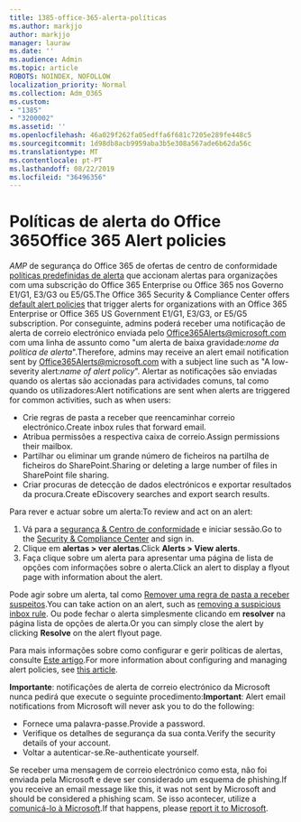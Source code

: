 ```yaml
---
title: 1385-office-365-alerta-políticas
ms.author: markjjo
author: markjjo
manager: lauraw
ms.date: ''
ms.audience: Admin
ms.topic: article
ROBOTS: NOINDEX, NOFOLLOW
localization_priority: Normal
ms.collection: Adm_O365
ms.custom:
- "1385"
- "3200002"
ms.assetid: ''
ms.openlocfilehash: 46a029f262fa05edffa6f681c7205e289fe448c5
ms.sourcegitcommit: 1d98db8acb9959aba3b5e308a567ade6b62da56c
ms.translationtype: MT
ms.contentlocale: pt-PT
ms.lasthandoff: 08/22/2019
ms.locfileid: "36496356"
---
```

# <a name="office-365-alert-policies"></a><span data-ttu-id="f9ebe-102">Políticas de alerta do Office 365</span><span class="sxs-lookup"><span data-stu-id="f9ebe-102">Office 365 Alert policies</span></span>

<span data-ttu-id="f9ebe-103">_AMP_ de segurança do Office 365 de ofertas de centro de conformidade [políticas predefinidas de alerta](https://docs.microsoft.com/office365/securitycompliance/alert-policies#default-alert-policies) que accionam alertas para organizações com uma subscrição do Office 365 Enterprise ou Office 365 nos Governo E1/G1, E3/G3 ou E5/G5.</span><span class="sxs-lookup"><span data-stu-id="f9ebe-103">The Office 365 Security & Compliance Center offers [default alert policies](https://docs.microsoft.com/office365/securitycompliance/alert-policies#default-alert-policies) that trigger alerts for organizations with an Office 365 Enterprise or Office 365 US Government E1/G1, E3/G3, or E5/G5 subscription.</span></span> <span data-ttu-id="f9ebe-104">Por conseguinte, admins poderá receber uma notificação de alerta de correio electrónico enviada pelo Office365Alerts@microsoft.com com uma linha de assunto como "um alerta de baixa gravidade:*nome da política de alerta*".</span><span class="sxs-lookup"><span data-stu-id="f9ebe-104">Therefore, admins may receive an alert email notification sent by Office365Alerts@microsoft.com with a subject line such as "A low-severity alert:*name of alert policy*".</span></span> <span data-ttu-id="f9ebe-105">Alertar as notificações são enviadas quando os alertas são accionadas para actividades comuns, tal como quando os utilizadores:</span><span class="sxs-lookup"><span data-stu-id="f9ebe-105">Alert notifications are sent when alerts are triggered for common activities, such as when users:</span></span>

- <span data-ttu-id="f9ebe-106">Crie regras de pasta a receber que reencaminhar correio electrónico.</span><span class="sxs-lookup"><span data-stu-id="f9ebe-106">Create inbox rules that forward email.</span></span>
- <span data-ttu-id="f9ebe-107">Atribua permissões a respectiva caixa de correio.</span><span class="sxs-lookup"><span data-stu-id="f9ebe-107">Assign permissions their mailbox.</span></span>
- <span data-ttu-id="f9ebe-108">Partilhar ou eliminar um grande número de ficheiros na partilha de ficheiros do SharePoint.</span><span class="sxs-lookup"><span data-stu-id="f9ebe-108">Sharing or deleting a large number of files in SharePoint file sharing.</span></span>
- <span data-ttu-id="f9ebe-109">Criar procuras de detecção de dados electrónicos e exportar resultados da procura.</span><span class="sxs-lookup"><span data-stu-id="f9ebe-109">Create eDiscovery searches and export search results.</span></span>

<span data-ttu-id="f9ebe-110">Para rever e actuar sobre um alerta:</span><span class="sxs-lookup"><span data-stu-id="f9ebe-110">To review and act on an alert:</span></span>

1. <span data-ttu-id="f9ebe-111">Vá para a [segurança & Centro de conformidade](https://protection.office.com) e iniciar sessão.</span><span class="sxs-lookup"><span data-stu-id="f9ebe-111">Go to the [Security & Compliance Center](https://protection.office.com) and sign in.</span></span>
2. <span data-ttu-id="f9ebe-112">Clique em **alertas > ver alertas**.</span><span class="sxs-lookup"><span data-stu-id="f9ebe-112">Click **Alerts > View alerts**.</span></span>
3. <span data-ttu-id="f9ebe-113">Faça clique sobre um alerta para apresentar uma página de lista de opções com informações sobre o alerta.</span><span class="sxs-lookup"><span data-stu-id="f9ebe-113">Click an alert to display a flyout page with information about the alert.</span></span>

<span data-ttu-id="f9ebe-114">Pode agir sobre um alerta, tal como [Remover uma regra de pasta a receber suspeitos](https://docs.microsoft.com/office365/securitycompliance/responding-to-a-compromised-email-account).</span><span class="sxs-lookup"><span data-stu-id="f9ebe-114">You can take action on an alert, such as [removing a suspicious inbox rule](https://docs.microsoft.com/office365/securitycompliance/responding-to-a-compromised-email-account).</span></span> <span data-ttu-id="f9ebe-115">Ou pode fechar o alerta simplesmente clicando em **resolver** na página lista de opções de alerta.</span><span class="sxs-lookup"><span data-stu-id="f9ebe-115">Or you can simply close the alert by clicking **Resolve** on the alert flyout page.</span></span>

<span data-ttu-id="f9ebe-116">Para mais informações sobre como configurar e gerir políticas de alertas, consulte [Este artigo](https://docs.microsoft.com/office365/securitycompliance/alert-policies).</span><span class="sxs-lookup"><span data-stu-id="f9ebe-116">For more information about configuring and managing alert policies, see  [this article](https://docs.microsoft.com/office365/securitycompliance/alert-policies).</span></span>

<span data-ttu-id="f9ebe-117">**Importante**: notificações de alerta de correio electrónico da Microsoft nunca pedirá que execute o seguinte procedimento:</span><span class="sxs-lookup"><span data-stu-id="f9ebe-117">**Important**: Alert email notifications from Microsoft will never ask you to do the following:</span></span>

- <span data-ttu-id="f9ebe-118">Fornece uma palavra-passe.</span><span class="sxs-lookup"><span data-stu-id="f9ebe-118">Provide a password.</span></span>
- <span data-ttu-id="f9ebe-119">Verifique os detalhes de segurança da sua conta.</span><span class="sxs-lookup"><span data-stu-id="f9ebe-119">Verify the security details of your account.</span></span>
- <span data-ttu-id="f9ebe-120">Voltar a autenticar-se.</span><span class="sxs-lookup"><span data-stu-id="f9ebe-120">Re-authenticate yourself.</span></span>

<span data-ttu-id="f9ebe-121">Se receber uma mensagem de correio electrónico como esta, não foi enviada pela Microsoft e deve ser considerado um esquema de phishing.</span><span class="sxs-lookup"><span data-stu-id="f9ebe-121">If you receive an email message like this, it was not sent by Microsoft and should be considered a phishing scam.</span></span> <span data-ttu-id="f9ebe-122">Se isso acontecer, utilize a [comunicá-lo à Microsoft](https://docs.microsoft.com/office365/SecurityCompliance/report-junk-email-and-phishing-scams-in-outlook-on-the-web-eop).</span><span class="sxs-lookup"><span data-stu-id="f9ebe-122">If that happens, please [report it to Microsoft](https://docs.microsoft.com/office365/SecurityCompliance/report-junk-email-and-phishing-scams-in-outlook-on-the-web-eop).</span></span>